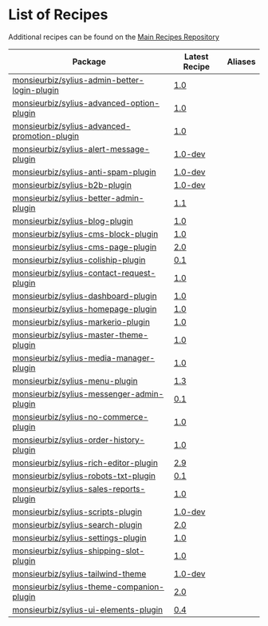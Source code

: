 # List of Recipes

Additional recipes can be found on the [Main Recipes Repository](https://github.com/symfony/recipes/blob/flex/main/RECIPES.md)

| Package | Latest Recipe | Aliases |
| --- | --- | --- |
| [monsieurbiz/sylius-admin-better-login-plugin](https://packagist.org/packages/monsieurbiz/sylius-admin-better-login-plugin) | [1.0](monsieurbiz/sylius-admin-better-login-plugin/1.0) |  |
| [monsieurbiz/sylius-advanced-option-plugin](https://packagist.org/packages/monsieurbiz/sylius-advanced-option-plugin) | [1.0](monsieurbiz/sylius-advanced-option-plugin/1.0) |  |
| [monsieurbiz/sylius-advanced-promotion-plugin](https://packagist.org/packages/monsieurbiz/sylius-advanced-promotion-plugin) | [1.0](monsieurbiz/sylius-advanced-promotion-plugin/1.0) |  |
| [monsieurbiz/sylius-alert-message-plugin](https://packagist.org/packages/monsieurbiz/sylius-alert-message-plugin) | [1.0-dev](monsieurbiz/sylius-alert-message-plugin/1.0-dev) |  |
| [monsieurbiz/sylius-anti-spam-plugin](https://packagist.org/packages/monsieurbiz/sylius-anti-spam-plugin) | [1.0-dev](monsieurbiz/sylius-anti-spam-plugin/1.0-dev) |  |
| [monsieurbiz/sylius-b2b-plugin](https://packagist.org/packages/monsieurbiz/sylius-b2b-plugin) | [1.0-dev](monsieurbiz/sylius-b2b-plugin/1.0-dev) |  |
| [monsieurbiz/sylius-better-admin-plugin](https://packagist.org/packages/monsieurbiz/sylius-better-admin-plugin) | [1.1](monsieurbiz/sylius-better-admin-plugin/1.1) |  |
| [monsieurbiz/sylius-blog-plugin](https://packagist.org/packages/monsieurbiz/sylius-blog-plugin) | [1.0](monsieurbiz/sylius-blog-plugin/1.0) |  |
| [monsieurbiz/sylius-cms-block-plugin](https://packagist.org/packages/monsieurbiz/sylius-cms-block-plugin) | [1.0](monsieurbiz/sylius-cms-block-plugin/1.0) |  |
| [monsieurbiz/sylius-cms-page-plugin](https://packagist.org/packages/monsieurbiz/sylius-cms-page-plugin) | [2.0](monsieurbiz/sylius-cms-page-plugin/2.0) |  |
| [monsieurbiz/sylius-coliship-plugin](https://packagist.org/packages/monsieurbiz/sylius-coliship-plugin) | [0.1](monsieurbiz/sylius-coliship-plugin/0.1) |  |
| [monsieurbiz/sylius-contact-request-plugin](https://packagist.org/packages/monsieurbiz/sylius-contact-request-plugin) | [1.0](monsieurbiz/sylius-contact-request-plugin/1.0) |  |
| [monsieurbiz/sylius-dashboard-plugin](https://packagist.org/packages/monsieurbiz/sylius-dashboard-plugin) | [1.0](monsieurbiz/sylius-dashboard-plugin/1.0) |  |
| [monsieurbiz/sylius-homepage-plugin](https://packagist.org/packages/monsieurbiz/sylius-homepage-plugin) | [1.0](monsieurbiz/sylius-homepage-plugin/1.0) |  |
| [monsieurbiz/sylius-markerio-plugin](https://packagist.org/packages/monsieurbiz/sylius-markerio-plugin) | [1.0](monsieurbiz/sylius-markerio-plugin/1.0) |  |
| [monsieurbiz/sylius-master-theme-plugin](https://packagist.org/packages/monsieurbiz/sylius-master-theme-plugin) | [1.0](monsieurbiz/sylius-master-theme-plugin/1.0) |  |
| [monsieurbiz/sylius-media-manager-plugin](https://packagist.org/packages/monsieurbiz/sylius-media-manager-plugin) | [1.0](monsieurbiz/sylius-media-manager-plugin/1.0) |  |
| [monsieurbiz/sylius-menu-plugin](https://packagist.org/packages/monsieurbiz/sylius-menu-plugin) | [1.3](monsieurbiz/sylius-menu-plugin/1.3) |  |
| [monsieurbiz/sylius-messenger-admin-plugin](https://packagist.org/packages/monsieurbiz/sylius-messenger-admin-plugin) | [0.1](monsieurbiz/sylius-messenger-admin-plugin/0.1) |  |
| [monsieurbiz/sylius-no-commerce-plugin](https://packagist.org/packages/monsieurbiz/sylius-no-commerce-plugin) | [1.0](monsieurbiz/sylius-no-commerce-plugin/1.0) |  |
| [monsieurbiz/sylius-order-history-plugin](https://packagist.org/packages/monsieurbiz/sylius-order-history-plugin) | [1.0](monsieurbiz/sylius-order-history-plugin/1.0) |  |
| [monsieurbiz/sylius-rich-editor-plugin](https://packagist.org/packages/monsieurbiz/sylius-rich-editor-plugin) | [2.9](monsieurbiz/sylius-rich-editor-plugin/2.9) |  |
| [monsieurbiz/sylius-robots-txt-plugin](https://packagist.org/packages/monsieurbiz/sylius-robots-txt-plugin) | [0.1](monsieurbiz/sylius-robots-txt-plugin/0.1) |  |
| [monsieurbiz/sylius-sales-reports-plugin](https://packagist.org/packages/monsieurbiz/sylius-sales-reports-plugin) | [1.0](monsieurbiz/sylius-sales-reports-plugin/1.0) |  |
| [monsieurbiz/sylius-scripts-plugin](https://packagist.org/packages/monsieurbiz/sylius-scripts-plugin) | [1.0-dev](monsieurbiz/sylius-scripts-plugin/1.0-dev) |  |
| [monsieurbiz/sylius-search-plugin](https://packagist.org/packages/monsieurbiz/sylius-search-plugin) | [2.0](monsieurbiz/sylius-search-plugin/2.0) |  |
| [monsieurbiz/sylius-settings-plugin](https://packagist.org/packages/monsieurbiz/sylius-settings-plugin) | [1.0](monsieurbiz/sylius-settings-plugin/1.0) |  |
| [monsieurbiz/sylius-shipping-slot-plugin](https://packagist.org/packages/monsieurbiz/sylius-shipping-slot-plugin) | [1.0](monsieurbiz/sylius-shipping-slot-plugin/1.0) |  |
| [monsieurbiz/sylius-tailwind-theme](https://packagist.org/packages/monsieurbiz/sylius-tailwind-theme) | [1.0-dev](monsieurbiz/sylius-tailwind-theme/1.0-dev) |  |
| [monsieurbiz/sylius-theme-companion-plugin](https://packagist.org/packages/monsieurbiz/sylius-theme-companion-plugin) | [2.0](monsieurbiz/sylius-theme-companion-plugin/2.0) |  |
| [monsieurbiz/sylius-ui-elements-plugin](https://packagist.org/packages/monsieurbiz/sylius-ui-elements-plugin) | [0.4](monsieurbiz/sylius-ui-elements-plugin/0.4) |  |